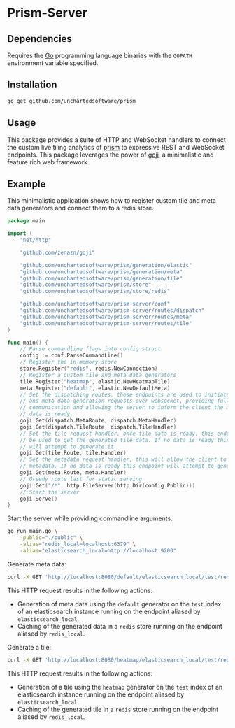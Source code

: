 # Prism-Server

## Dependencies

Requires the [Go](https://golang.org/) programming language binaries with the `GOPATH` environment variable specified.

## Installation

```bash
go get github.com/unchartedsoftware/prism
```

## Usage

This package provides a suite of HTTP and WebSocket handlers to connect the custom live tiling analytics of [prism](https://github.com/unchartedsoftware/prism/) to expressive REST and WebSocket endpoints. This package leverages the power of [goji](https://goji.io/), a minimalistic and feature rich web framework.

## Example

This minimalistic application shows how to register custom tile and meta data generators and connect them to a redis store.

```go
package main

import (
	"net/http"

    "github.com/zenazn/goji"

	"github.com/unchartedsoftware/prism/generation/elastic"
	"github.com/unchartedsoftware/prism/generation/meta"
	"github.com/unchartedsoftware/prism/generation/tile"
	"github.com/unchartedsoftware/prism/store"
	"github.com/unchartedsoftware/prism/store/redis"

	"github.com/unchartedsoftware/prism-server/conf"
	"github.com/unchartedsoftware/prism-server/routes/dispatch"
	"github.com/unchartedsoftware/prism-server/routes/meta"
	"github.com/unchartedsoftware/prism-server/routes/tile"
)

func main() {
	// Parse commandline flags into config struct
	config := conf.ParseCommandLine()
	// Register the in-memory store
	store.Register("redis", redis.NewConnection)
	// Register a custom tile and meta data generators
	tile.Register("heatmap", elastic.NewHeatmapTile)
	meta.Register("default", elastic.NewDefaultMeta)
    // Set the dispatching routes, these endpoints are used to initiate tiling
    // and meta data generation requests over websocket, providing full duplex
    // communication and allowing the server to inform the client the moment the
    // data is ready.
    goji.Get(dispatch.MetaRoute, dispatch.MetaHandler)
    goji.Get(dispatch.TileRoute, dispatch.TileHandler)
    // Set the tile request handler, once tile data is ready, this endpoint can
	// be used to get the generated tile data. If no data is ready this endpoint
    // will attempt to generate it.
    goji.Get(tile.Route, tile.Handler)
    // Set the metadata request handler, this will allow the client to request
	// metadata. If no data is ready this endpoint will attempt to generate it.
    goji.Get(meta.Route, meta.Handler)
	// Greedy route last for static serving
	goji.Get("/*", http.FileServer(http.Dir(config.Public)))
	// Start the server
	goji.Serve()
}
```

Start the server while providing commandline arguments.

```bash
go run main.go \
    -public="./public" \
	-alias="redis_local=localhost:6379" \
    -alias="elasticsearch_local=http://localhost:9200"
```

Generate meta data:

```bash
curl -X GET 'http://localhost:8080/default/elasticsearch_local/test/redis/redis_local'
```

This HTTP request results in the following actions:
- Generation of meta data using the `default` generator on the `test` index of an elasticsearch instance running on the endpoint aliased by `elasticsearch_local`.
- Caching of the generated data in a `redis` store running on the endpoint aliased by `redis_local`.

Generate a tile:

```bash
curl -X GET 'http://localhost:8080/heatmap/elasticsearch_local/test/redis/redis_local/4/12/12'
```

This HTTP request results in the following actions:
- Generation of a tile using the `heatmap` generator on the `test` index of an elasticsearch instance running on the endpoint aliased by `elasticsearch_local`.
- Caching of the generated tile in a `redis` store running on the endpoint aliased by `redis_local`.
